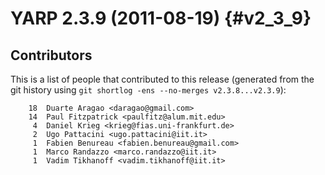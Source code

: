 YARP 2.3.9 (2011-08-19)                                                {#v2_3_9}
=======================

Contributors
------------

This is a list of people that contributed to this release (generated from the
git history using `git shortlog -ens --no-merges v2.3.8...v2.3.9`):

```
    18  Duarte Aragao <daragao@gmail.com>
    14  Paul Fitzpatrick <paulfitz@alum.mit.edu>
     4  Daniel Krieg <krieg@fias.uni-frankfurt.de>
     2  Ugo Pattacini <ugo.pattacini@iit.it>
     1  Fabien Benureau <fabien.benureau@gmail.com>
     1  Marco Randazzo <marco.randazzo@iit.it>
     1  Vadim Tikhanoff <vadim.tikhanoff@iit.it>
```
